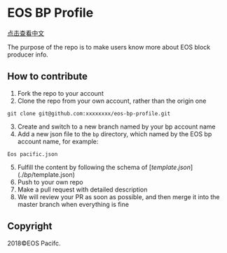 # EOS BP Profile

[点击查看中文](./README.md)


The purpose of the repo is to make users know more about EOS block producer info.

## How to contribute

1. Fork the repo to your account
2. Clone the repo from your own account, rather than the origin one
```
git clone git@github.com:xxxxxxxx/eos-bp-profile.git
```
3. Create and switch to a new branch named by your bp account name
4. Add a new json file to the `bp` directory, which named by the EOS bp account name, for example:  
```
Eos pacific.json
```
5. Fulfill the content by following the schema of [$template.json](./bp/$template.json)
6. Push to your own repo
7. Make a pull request with detailed description
8. We will review your PR as soon as possible, and then merge it into the master branch when everything is fine




## Copyright

2018&copy;EOS Pacifc.
